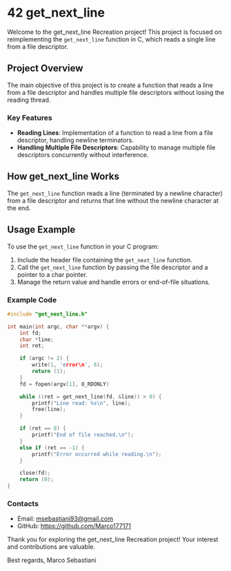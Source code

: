 # 42 get_next_line

Welcome to the get_next_line Recreation project! This project is focused on reimplementing the `get_next_line` function in C, which reads a single line from a file descriptor.

## Project Overview

The main objective of this project is to create a function that reads a line from a file descriptor and handles multiple file descriptors without losing the reading thread.

### Key Features

- **Reading Lines**: Implementation of a function to read a line from a file descriptor, handling newline terminators.
- **Handling Multiple File Descriptors**: Capability to manage multiple file descriptors concurrently without interference.

## How get_next_line Works

The `get_next_line` function reads a line (terminated by a newline character) from a file descriptor and returns that line without the newline character at the end.

## Usage Example

To use the `get_next_line` function in your C program:

1. Include the header file containing the `get_next_line` function.
2. Call the `get_next_line` function by passing the file descriptor and a pointer to a char pointer.
3. Manage the return value and handle errors or end-of-file situations.

### Example Code

```c
#include "get_next_line.h"

int main(int argc, char **argv) {
    int fd;
    char *line;
    int ret;

    if (argc != 2) {
        write(1, 'error\n', 6);
        return (1);
    }
    fd = fopen(argv[1], O_RDONLY)

    while ((ret = get_next_line(fd, &line)) > 0) {
        printf("Line read: %s\n", line);
        free(line);
    }

    if (ret == 0) {
        printf("End of file reached.\n");
    }
    else if (ret == -1) {
        printf("Error occurred while reading.\n");
    }

    close(fd);
    return (0);
}
```

### Contacts

- Email: msebastiani93@gmail.com
- GitHub: https://github.com/Marco177171

Thank you for exploring the get_next_line Recreation project! Your interest and contributions are valuable.

Best regards,
Marco Sebastiani

